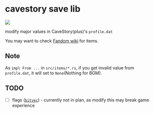 # cavestory save lib

[![](https://img.shields.io/docsrs/cavestory-save-lib)](https://docs.rs/cavestory-save-lib/latest/cavestory_save/)

modify major values in CaveStory(plus)'s `profile.dat`

You may want to check [Fandom wiki](https://cavestory.fandom.com/wiki/Cave_Story_Wiki) for items.

## Note

As `impl From ...` in `src/items/*.rs`, if you get invalid value from `profile.dat`, it will set to `None`(Nothing for BGM).

## TODO

- [ ] flags ([`bitvec`](https://docs.rs/bitvec/latest/bitvec/)) - currently not in plan, as modify this may break game experience
